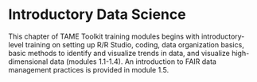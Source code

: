 #  Introductory Data Science

This chapter of TAME Toolkit training modules begins with introductory-level training on setting up R/R Studio, coding, data organization basics, basic methods to identify and visualize trends in data, and visualize high-dimensional data (modules 1.1-1.4). An introduction to FAIR data management practices is provided in module 1.5. 
